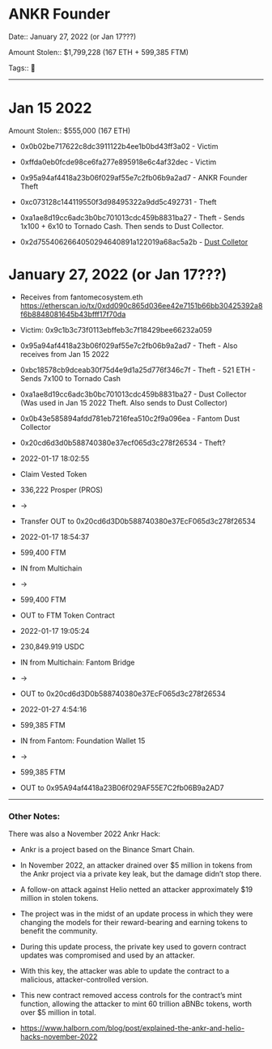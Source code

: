 # ANKR Founder

Date:: January 27, 2022 (or Jan 17???)

Amount Stolen:: $1,799,228 (167 ETH + 599,385 FTM)

Tags:: 🔑


---



# Jan 15 2022

Amount Stolen:: $555,000 (167 ETH)


- 0x0b02be717622c8dc3911122b4ee1b0bd43ff3a02 - Victim

- 0xffda0eb0fcde98ce6fa277e895918e6c4af32dec - Victim

- 0x95a94af4418a23b06f029af55e7c2fb06b9a2ad7 - ANKR Founder Theft

- 0xc073128c144119550f3d98495322a9dd5c492731 - Theft

- 0xa1ae8d19cc6adc3b0bc701013cdc459b8831ba27 - Theft - Sends 1x100 + 6x10 to Tornado Cash. Then sends to Dust Collector.

- 0x2d7554062664050294640891a122019a68ac5a2b - [Dust Colletor](./sqsq-dust-collector-2d7.md)



# January 27, 2022 (or Jan 17???)

- Receives from fantomecosystem.eth https://etherscan.io/tx/0xdd090c865d036ee42e7151b66bb30425392a8f6b8848081645b43bfff17f70da


- Victim: 0x9c1b3c73f0113ebffeb3c7f18429bee66232a059

- 0x95a94af4418a23b06f029af55e7c2fb06b9a2ad7 - Theft - Also receives from Jan 15 2022

- 0xbc18578cb9dceab30f75d4e9d1a25d776f346c7f - Theft - 521 ETH - Sends 7x100 to Tornado Cash

- 0xa1ae8d19cc6adc3b0bc701013cdc459b8831ba27 - Dust Collector (Was used in Jan 15 2022 Theft. Also sends to Dust Collector)

- 0x0b43e585894afdd781eb7216fea510c2f9a096ea - Fantom Dust Collector

- 0x20cd6d3d0b588740380e37ecf065d3c278f26534 - Theft?

- 2022-01-17 18:02:55
- Claim Vested Token
- 336,222 Prosper (PROS) 
- ->
- Transfer OUT to 0x20cd6d3D0b588740380e37EcF065d3c278f26534


- 2022-01-17 18:54:37
- 599,400 FTM
- IN from Multichain
- ->
- 599,400 FTM
- OUT to FTM Token Contract



- 2022-01-17 19:05:24
- 230,849.919 USDC
- IN from Multichain: Fantom Bridge
- ->
- OUT to 0x20cd6d3D0b588740380e37EcF065d3c278f26534



- 2022-01-27 4:54:16
- 599,385 FTM
- IN from Fantom: Foundation Wallet 15
- ->
- 599,385 FTM
- OUT to 0x95A94af4418a23B06f029AF55E7C2fb06B9a2AD7


---

### Other Notes:

There was also a November 2022 Ankr Hack:

- Ankr is a project based on the Binance Smart Chain.  

- In November 2022, an attacker drained over $5 million in tokens from the Ankr project via a private key leak, but the damage didn’t stop there.  

- A follow-on attack against Helio netted an attacker approximately $19 million in stolen tokens.

- The project was in the midst of an update process in which they were changing the models for their reward-bearing and earning tokens to benefit the community.

- During this update process, the private key used to govern contract updates was compromised and used by an attacker.  

- With this key, the attacker was able to update the contract to a malicious, attacker-controlled version.  

- This new contract removed access controls for the contract’s mint function, allowing the attacker to mint 60 trillion aBNBc tokens, worth over $5 million in total.

- https://www.halborn.com/blog/post/explained-the-ankr-and-helio-hacks-november-2022







